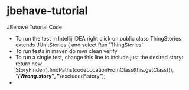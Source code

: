 # jbehave-tutorial
JBehave Tutorial Code

* To run the test in Intellij IDEA right click on 
    public class ThingStories extends JUnitStories {
    and select
    Run 'ThingStories'
* To run tests in maven do 
    mvn clean verify
* To run a single test, change this line to include just the desired story:
  return new StoryFinder().findPaths(codeLocationFromClass(this.getClass()), "**/*Wrong*.story", "**/excluded*.story");
* 